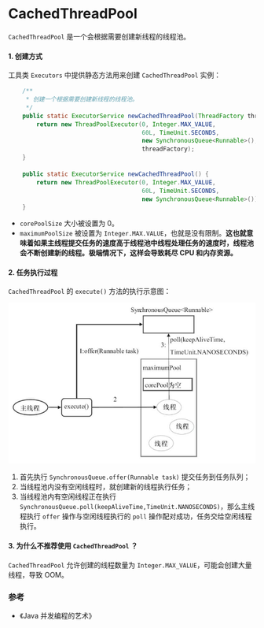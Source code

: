 # CachedThreadPool

`CachedThreadPool` 是一个会根据需要创建新线程的线程池。

#### 1. 创建方式
工具类 `Executors` 中提供静态方法用来创建 `CachedThreadPool` 实例：

```java
    /**
     * 创建一个根据需要创建新线程的线程池。
     */
    public static ExecutorService newCachedThreadPool(ThreadFactory threadFactory) {
        return new ThreadPoolExecutor(0, Integer.MAX_VALUE,
                                      60L, TimeUnit.SECONDS,
                                      new SynchronousQueue<Runnable>(),
                                      threadFactory);
    }

    public static ExecutorService newCachedThreadPool() {
        return new ThreadPoolExecutor(0, Integer.MAX_VALUE,
                                      60L, TimeUnit.SECONDS,
                                      new SynchronousQueue<Runnable>());
    }
```

- `corePoolSize` 大小被设置为 0。
- `maximumPoolSize` 被设置为 `Integer.MAX.VALUE`，也就是没有限制。**这也就意味着如果主线程提交任务的速度高于线程池中线程处理任务的速度时，线程池会不断创建新的线程。极端情况下，这样会导致耗尽 CPU 和内存资源。**


#### 2. 任务执行过程
`CachedThreadPool` 的 `execute()` 方法的执行示意图：

![CachedThreadPool](/assets/images/Java/thread-pool/CachedThreadPool.jpeg)

1. 首先执行 `SynchronousQueue.offer(Runnable task)` 提交任务到任务队列；
1. 当线程池内没有空闲线程时，就创建新的线程执行任务；
2. 当线程池内有空闲线程正在执行 `SynchronousQueue.poll(keepAliveTime,TimeUnit.NANOSECONDS)`，那么主线程执行 `offer` 操作与空闲线程执行的 `poll` 操作配对成功，任务交给空闲线程执行。


#### 3. 为什么不推荐使用 `CachedThreadPool` ？
`CachedThreadPool` 允许创建的线程数量为 `Integer.MAX_VALUE`，可能会创建大量线程，导致 OOM。


### 参考

- 《Java 并发编程的艺术》
